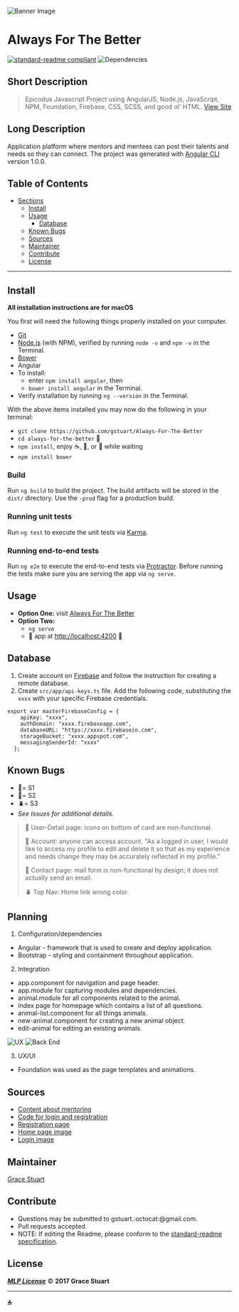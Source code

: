 ![Banner Image](/src/assets/img/mentoring.jpg)
# Always For The Better
 [![standard-readme compliant](https://img.shields.io/badge/readme%20style-standard-brightgreen.svg)](https://github.com/RichardLitt/standard-readme)
![Dependencies](https://img.shields.io/badge/dependencies-up%20to%20date-brightgreen.svg)

## Short Description
> Epicodus Javascript Project using AngularJS, Node.js, JavaScript, NPM, Foundation, Firebase, CSS, SCSS, and good ol' HTML. [View Site](https://always-for-the-better.firebaseapp.com)

## Long Description
Application platform where mentors and mentees can post their talents and needs so they can connect. The project was generated with [Angular CLI](https://github.com/angular/angular-cli) version 1.0.0.


## Table of Contents
- [Sections](#sections)
  - [Install](#install)
  - [Usage](#usage)
    - [Database](#database)
  - [Known Bugs](#known-bugs)
  - [Sources](#sources)
  - [Maintainer](#maintainer)
  - [Contribute](#contribute)
  - [License](#license)

***

## Install
**All installation instructions are for macOS**

You first will need the following things properly installed on your computer.
 * [Git](https://git-scm.com/)
 * [Node.js](https://nodejs.org/) (with NPM), verified by running `node -v` and `npm -v` in the Terminal.
 * [Bower](https://bower.io/)
 * Angular
  * To install: 
      * enter `npm install angular`, then
      * `bower install angular` in the Terminal.
  * Verify installation by running `ng --version` in the Terminal.

With the above items installed you may now do the following in your terminal:
 * `git clone https://github.com/gstuart/Always-For-The-Better`
 * `cd always-for-the-better` :file_folder:
 * `npm install`, enjoy :coffee:, :beer:,  or :smoking: while waiting
 * `npm install bower`

### Build
Run `ng build` to build the project. The build artifacts will be stored in the `dist/` directory. Use the `-prod` flag for a production build.

### Running unit tests
Run `ng test` to execute the unit tests via [Karma](https://karma-runner.github.io).

### Running end-to-end tests
Run `ng e2e` to execute the end-to-end tests via [Protractor](http://www.protractortest.org/).
 Before running the tests make sure you are serving the app via `ng serve`.

## Usage
* **Option One:** visit [Always For The Better](https://always-for-the-better.firebaseapp.com)
* **Option Two:**
  * `ng serve`
  * :eyes: app at [http://localhost:4200](http://localhost:4200) :tada:

## Database
1. Create account on [Firebase](https://firebase.google.com/) and follow the instruction for creating a remote database.
2. Create `src/app/api-keys.ts` file. Add the following code, substituting the `xxxx` with your specific Firebase credentials.
```
export var masterFirebaseConfig = {
    apiKey: "xxxx",
    authDomain: "xxxx.firebaseapp.com",
    databaseURL: "https://xxxx.firebaseio.com",
    storageBucket: "xxxx.appspot.com",
    messagingSenderId: "xxxx"
  };
```

## Known Bugs
* :bug:= S1
* :ant:= S2
* :beetle:= S3
* _See Issues for additional details._
> :ant: User-Detail page: icons on bottom of card are non-functional.
>
> :ant: Account: anyone can access account. "As a logged in user, I would like to access my profile to edit and delete it so that as my experience and needs change they may be accurately reflected in my profile."
>
> :ant: Contact page: mail form is non-functional by design; it does not actually send an email.
>
> :beetle: Top Nav: Home link wrong color.

## Planning
1. Configuration/dependencies
  * Angular - framework that is used to create and deploy application.
  * Bootstrap - styling and containment throughout application.

2. Integration
  * app.component for navigation and page header.
  * app.module for capturing modules and dependencies.
  * animal.module for all components related to the animal.  
  * index page for homepage which contains a list of all questions.
  * animal-list.component for all things animals.
  * new-animal.component for creating a new animal object.
  * edit-animal for editing an existing animals.

   ![UX](/src/assets/img/planning1.jpg)
   ![Back End](/src/assets/img/planning2.jpg)

3. UX/UI
  * Foundation was used as the page templates and animations.

## Sources
 * [Content about mentoring](http://www.apa.org/education/grad/mentoring.aspx)
 * [Code for login and registration](http://jasonwatmore.com/post/2016/09/29/angular-2-user-registration-and-login-example-tutorial)
 * [Registration page](http://www.halogensoftware.com/blog/lessons-learned-in-mentoring)
 * [Home page image](http://www.changeboard.com/content/5121/mentoring-the-good-the-bad-and-the-ugly/)
 * [Login image](http://www.theptecs.com/mentoring.html)


## Maintainer
[Grace Stuart](href="https://github.com/gstuart")


## Contribute
* Questions may be submitted to gstuart.:octocat:@gmail.com.
* Pull requests accepted.
* NOTE: If editing the Readme, please conform to the [standard-readme specification](https://github.com/RichardLitt/standard-readme/blob/master/spec.md).


## License
**_[MLP License](/LICENSE.md)_** :copyright: **2017 Grace Stuart**


***

**[:top:](#always-for-the-better)**
